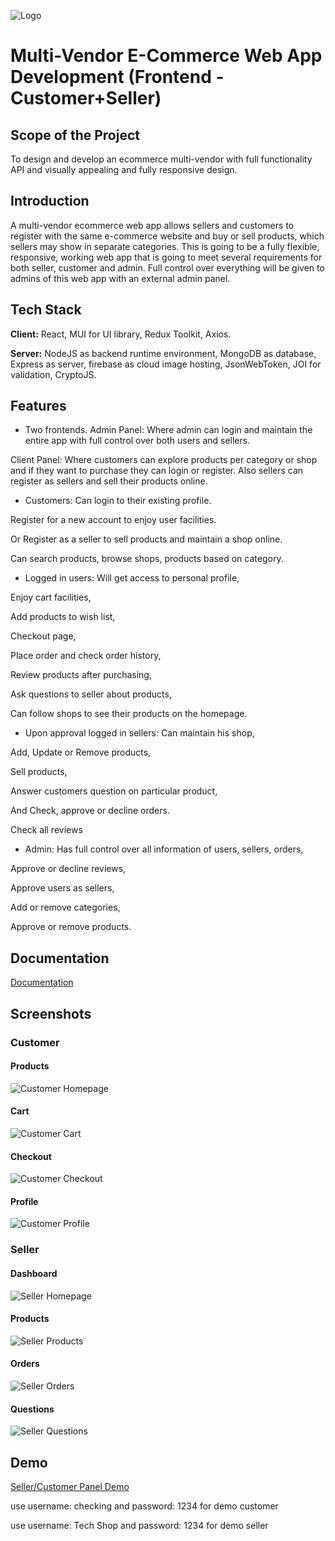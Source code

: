 ![Logo](https://i.ibb.co/n0pPFtf/Logo-Makr-2n-MNe-U.png)


# Multi-Vendor E-Commerce Web App Development (Frontend - Customer+Seller)

## Scope of the Project
To design and develop an ecommerce multi-vendor with full functionality API and visually appealing and fully responsive design.


## Introduction
A multi-vendor ecommerce web app allows sellers and customers to register with the same e-commerce website and buy or sell products, which sellers may show in separate categories. This is going to be a fully flexible, responsive, working web app that is going to meet several requirements for both seller, customer and admin. Full control over everything will be given to admins of this web app with an external admin panel.


## Tech Stack

**Client:** React, MUI for UI library, Redux Toolkit, Axios.

**Server:** NodeJS as backend runtime environment, MongoDB as database, Express as server,  firebase as cloud image hosting, JsonWebToken, JOI for validation, CryptoJS.


## Features

- Two frontends.
Admin Panel: Where admin can login and maintain the entire app with full control over both users and sellers.

Client Panel: Where customers can explore products per category or shop and if they want to purchase they can login or register. Also sellers can register as sellers and sell their products online.

- Customers:
Can login to their existing profile.

Register for a new account to enjoy user facilities.

Or Register as a seller to sell products and maintain a shop online.

Can search products, browse shops, products based on category.

-  Logged in users:
Will get access to personal profile,

Enjoy cart facilities,

Add products to wish list,

Checkout page, 

Place order and check order history,

Review products after purchasing,

Ask questions to seller about products,

Can follow shops to see their products on the homepage.

-   Upon approval logged in sellers:
Can maintain his shop,

Add, Update or Remove products,

Sell products,

Answer customers question on particular product,

And Check, approve or decline orders.

Check all reviews

-  Admin:
Has full control over all information of users, sellers, orders,

Approve or decline reviews,

Approve users as sellers,

Add or remove categories,

Approve or remove products.




## Documentation

[Documentation](https://docs.google.com/document/d/1IyBuVcEg6_aLfI5Fx_hm5l05OPjGFKosCt4xS88FXGA/edit#heading=h.48e1biy40axh)


## Screenshots

### Customer
#### Products
![Customer Homepage](https://i.ibb.co/XSmT1hj/image-2023-01-24-182007220.png)
#### Cart
![Customer Cart](https://i.ibb.co/wg9krZY/image-2023-01-24-182152388.png)
#### Checkout
![Customer Checkout](https://i.ibb.co/SRkfZfm/image-2023-01-24-182252944.png)
#### Profile
![Customer Profile](https://i.ibb.co/jHzYTPj/image-2023-01-24-182339185.png)

### Seller
#### Dashboard
![Seller Homepage](https://i.ibb.co/d4m7CKh/image-2023-01-24-181420297.png)
#### Products
![Seller Products](https://i.ibb.co/3BYz2Hc/image-2023-01-24-181524393.png)
#### Orders
![Seller Orders](https://i.ibb.co/3dGLKLB/image-2023-01-24-181653404.png)
#### Questions
![Seller Questions](https://i.ibb.co/bHxJt6f/image-2023-01-24-181757245.png)


## Demo

[Seller/Customer Panel Demo](https://bestmart.vercel.app)

use username: checking and password: 1234 for demo customer

use username: Tech Shop and password: 1234 for demo seller

